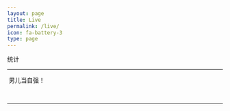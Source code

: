 ```yaml
---
layout: page
title: Live
permalink: /live/
icon: fa-battery-3
type: page
---
```




统计

---



​	男儿当自强！

​							

---

